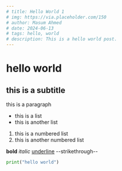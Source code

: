 ```yaml
---
# title: Hello World 1
# img: https://via.placeholder.com/150
# author: Masum Ahmed
# date: 2024-06-13
# tags: hello, world
# description: This is a hello world post.
---
```


# hello world

## this is a subtitle

this is a paragraph

- this is a list
- this is another list

1. this is a numbered list
2. this is another numbered list

**bold**
*italic*
<u>underline</u>
--strikethrough--

``` python
print("hello world")
```
